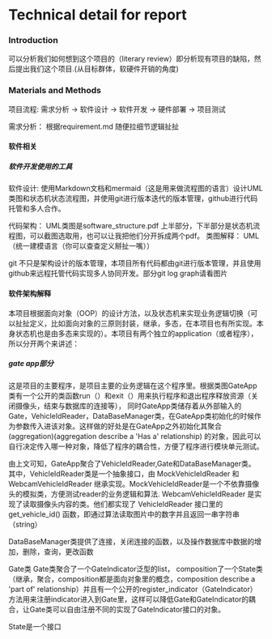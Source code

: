 # Technical detail for report

### Introduction

可以分析我们如何想到这个项目的（literary review）即分析现有项目的缺陷，然后提出我们这个项目.(从目标群体，软硬件开销的角度)

### Materials and Methods
项目流程: 需求分析 -> 软件设计 -> 软件开发 -> 硬件部署 -> 项目测试

需求分析： 根据requirement.md 随便拉细节逻辑扯扯


#### 软件相关
##### 软件开发使用的工具
软件设计:  使用Markdown文档和mermaid（这是用来做流程图的语言）设计UML类图和状态机状态流程图，并使用git进行版本迭代的版本管理，github进行代码托管和多人合作。

代码架构： UML类图是software_structure.pdf 上半部分，下半部分是状态机流程图，可以截图选取用，也可以让我把他们分开拆成两个pdf。
类图解释： UML（统一建模语言（你可以查查定义掰扯一嘴））

git 不只是架构设计的版本管理，本项目所有代码都由git进行版本管理，并且使用github来远程托管代码实现多人协同开发。部分git log graph请看图片



#### 软件架构解释
本项目根据面向对象（OOP）的设计方法，以及状态机来实现业务逻辑切换（可以扯扯定义，比如面向对象的三原则封装，继承，多态，在本项目也有所实现。本身状态机也是由多态来实现的）。本项目有两个独立的application（或者程序），所以分开两个来讲述：

##### gate app部分
这是项目的主要程序，是项目主要的业务逻辑在这个程序里。根据类图GateApp类有一个公开的类函数run（）和exit（）用来执行程序和退出程序释放资源（关闭摄像头，结束与数据库的连接等）， 同时GateApp类储存着从外部输入的Gate，VehicleIdReader，DataBaseManager类，在GateApp类初始化的时候作为参数传入进该对象。这样做的好处是在GateApp之外初始化其聚合(aggregation)(aggregation describe a 'Has a' relationship) 的对象，因此可以自行决定传入哪一种对象，降低了程序的耦合性，方便了程序进行模块单元测试。

由上文可知，GateApp聚合了VehicleIdReader,Gate和DataBaseManager类。
其中，VehicleIdReader类是一个抽象接口，由 MockVehicleIdReader 和  WebcamVehicleIdReader 继承实现。MockVehicleIdReader是一个不依靠摄像头的模拟类，方便测试reader的业务逻辑和算法. WebcamVehicleIdReader 是实现了读取摄像头内容的类。他们都实现了 VehicleIdReader 接口里的get_vehicle_id() 函数，即通过算法读取图片中的数字并且返回一串字符串（string）

DataBaseManager类提供了连接，关闭连接的函数，以及操作数据库中数据的增加，删除，查询，更改函数

Gate类 Gate类聚合了一个GateIndicator泛型的list， composition了一个State类（继承，聚合，composition都是面向对象里的概念，composition describe a 'part of' relationship）并且有一个公开的register_indicator（GateIndicator）方法用来注册indicator进入到Gate里，这样可以降低Gate和GateIndicator的耦合，让Gate类可以自由注册不同的实现了GateIndicator接口的对象。

State是一个接口
##### 
